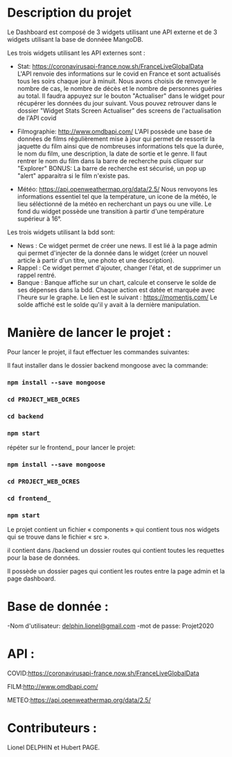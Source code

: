 # Description du projet 

Le Dashboard est composé de 3 widgets utilisant une API externe et de 3 widgets utilisant la base de donnéee MangoDB.

Les trois widgets utilisant les API externes sont :
  - Stat: https://coronavirusapi-france.now.sh/FranceLiveGlobalData   
    L'API renvoie des informations sur le covid en France et sont actualisés tous les soirs chaque jour à minuit. Nous avons choisis de renvoyer le nombre de cas, le nombre de décès et le nombre de personnes guéries au total.
    Il faudra appuyez sur le bouton "Actualiser" dans le widget pour récupérer les données du jour suivant. Vous pouvez retrouver dans le dossier "Widget Stats Screen Actualiser" des screens de l'actualisation de l'API covid 
    
  - Filmographie: http://www.omdbapi.com/
    L'API possède une base de données de films régulièrement mise à jour qui permet de ressortir la jaquette du film ainsi que de nombreuses informations tels que
    la durée, le nom du film, une description, la date de sortie et le genre. Il faut rentrer le nom du film dans la barre de recherche puis cliquer sur "Explorer"
    BONUS: La barre de recherche est sécurisé, un pop up "alert" apparaitra si le film n'existe pas.
    
  - Météo: https://api.openweathermap.org/data/2.5/
    Nous renvoyons les informations essentiel tel que la température, un icone de la météo, le lieu séléctionné de la météo en recherchant un pays ou une ville. 
    Le fond du widget possède une transition à partir d'une température supérieur à 16°.
    
  
Les trois widgets utilisant la bdd sont:
  - News :
    Ce widget permet de créer une news. Il est lié à la page admin qui permet d'injecter de la donnée dans le widget (créer un nouvel article à partir d'un titre, une photo et une description).
  - Rappel :
    Ce widget permet d'ajouter, changer l'état, et de supprimer un rappel rentré. 
  - Banque :
    Banque affiche sur un chart, calcule et conserve le solde de ses dépenses dans la bdd. Chaque action est datée et marquée avec l'heure sur le graphe. Le lien est le suivant : https://momentjs.com/
    Le solde affiché est le solde qu'il y avait à la dernière manipulation. 

# Manière de lancer le projet :

Pour lancer le projet, il faut effectuer les commandes suivantes:

Il faut installer dans le dossier backend mongoose avec la commande: 
  ### `npm install --save mongoose`
  ### `cd PROJECT_WEB_OCRES`
  ### `cd backend`
  ### `npm start`

répéter sur le frontend_ pour lancer le projet:
  ### `npm install --save mongoose`
  ### `cd PROJECT_WEB_OCRES`
  ### `cd frontend_`
  ### `npm start`

Le projet contient un fichier « components » qui contient tous nos widgets qui se trouve dans le fichier « src ».

il contient dans /backend un dossier routes qui contient toutes les requettes pour la base de données.

Il possède un dossier pages qui contient les routes entre la page admin et la page dashboard.

# Base de donnée :

-Nom d'utilisateur: delphin.lionel@gmail.com
-mot de passe: Projet2020

# API :

COVID:https://coronavirusapi-france.now.sh/FranceLiveGlobalData   

FILM:http://www.omdbapi.com/

METEO:https://api.openweathermap.org/data/2.5/



# Contributeurs :

Lionel DELPHIN et Hubert PAGE.

